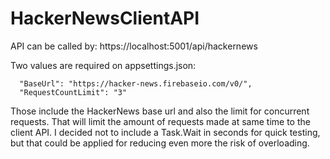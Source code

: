 # HackerNewsClientAPI

API can be called by: https://localhost:5001/api/hackernews

Two values are required on appsettings.json:

      "BaseUrl": "https://hacker-news.firebaseio.com/v0/",
      "RequestCountLimit": "3"
      
Those include the HackerNews base url and also the limit for concurrent requests.
That will limit the amount of requests made at same time to the client API.
I decided not to include a Task.Wait in seconds for quick testing, but that could be applied for reducing even more the risk of overloading.
